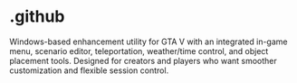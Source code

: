 # .github
Windows-based enhancement utility for GTA V with an integrated in-game menu, scenario editor, teleportation, weather/time control, and object placement tools. Designed for creators and players who want smoother customization and flexible session control.
